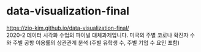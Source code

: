 # data-visualization-final  
 https://zio-kim.github.io/data-visualization-final/  
2020-2 데이터 시각화 수업의 파이널 대체과제입니다. 
미국의 주별 코로나 확진자 수와 주별 공항 이용률의 상관관계 분석 (주별 유학생 수, 주별 기업 수 요인 포함)
